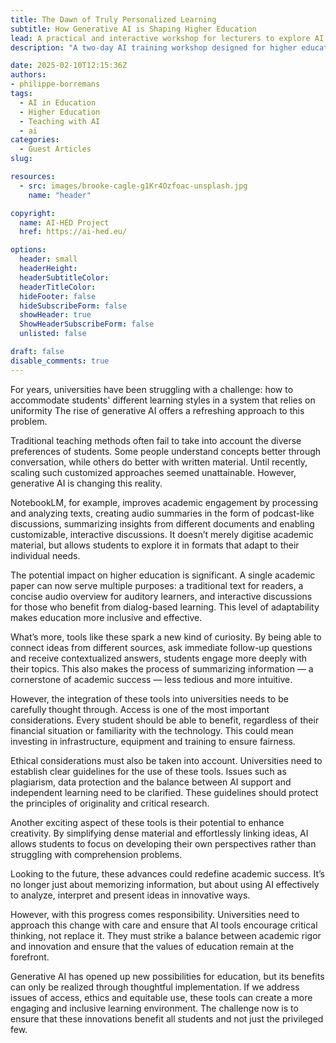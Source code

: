 ```yaml
---
title: The Dawn of Truly Personalized Learning
subtitle: How Generative AI is Shaping Higher Education
lead: A practical and interactive workshop for lecturers to explore AI applications in teaching and learning.
description: "A two-day AI training workshop designed for higher education lecturers, featuring interactive sessions, real-world applications, and collaborative learning."

date: 2025-02-10T12:15:36Z
authors:
- philippe-borremans
tags:
  - AI in Education
  - Higher Education
  - Teaching with AI
  - ai
categories:
  - Guest Articles
slug:

resources:
  - src: images/brooke-cagle-g1Kr4Ozfoac-unsplash.jpg
    name: "header"

copyright:
  name: AI-HED Project
  href: https://ai-hed.eu/

options:
  header: small
  headerHeight:
  headerSubtitleColor:
  headerTitleColor:
  hideFooter: false
  hideSubscribeForm: false
  showHeader: true
  ShowHeaderSubscribeForm: false
  unlisted: false

draft: false
disable_comments: true
---
```


For years, universities have been struggling with a challenge: how to accommodate students' different learning styles in a system that relies on uniformity The rise of generative AI offers a refreshing approach to this problem.

Traditional teaching methods often fail to take into account the diverse preferences of students. Some people understand concepts better through conversation, while others do better with written material. Until recently, scaling such customized approaches seemed unattainable. However, generative AI is changing this reality.

NotebookLM, for example, improves academic engagement by processing and analyzing texts, creating audio summaries in the form of podcast-like discussions, summarizing insights from different documents and enabling customizable, interactive discussions. It doesn’t merely digitise academic material, but allows students to explore it in formats that adapt to their individual needs.

The potential impact on higher education is significant. A single academic paper can now serve multiple purposes: a traditional text for readers, a concise audio overview for auditory learners, and interactive discussions for those who benefit from dialog-based learning. This level of adaptability makes education more inclusive and effective.

What’s more, tools like these spark a new kind of curiosity. By being able to connect ideas from different sources, ask immediate follow-up questions and receive contextualized answers, students engage more deeply with their topics. This also makes the process of summarizing information — a cornerstone of academic success — less tedious and more intuitive.

However, the integration of these tools into universities needs to be carefully thought through. Access is one of the most important considerations. Every student should be able to benefit, regardless of their financial situation or familiarity with the technology. This could mean investing in infrastructure, equipment and training to ensure fairness.

Ethical considerations must also be taken into account. Universities need to establish clear guidelines for the use of these tools. Issues such as plagiarism, data protection and the balance between AI support and independent learning need to be clarified. These guidelines should protect the principles of originality and critical research.

Another exciting aspect of these tools is their potential to enhance creativity. By simplifying dense material and effortlessly linking ideas, AI allows students to focus on developing their own perspectives rather than struggling with comprehension problems.

Looking to the future, these advances could redefine academic success. It’s no longer just about memorizing information, but about using AI effectively to analyze, interpret and present ideas in innovative ways.

However, with this progress comes responsibility. Universities need to approach this change with care and ensure that AI tools encourage critical thinking, not replace it. They must strike a balance between academic rigor and innovation and ensure that the values of education remain at the forefront.

Generative AI has opened up new possibilities for education, but its benefits can only be realized through thoughtful implementation. If we address issues of access, ethics and equitable use, these tools can create a more engaging and inclusive learning environment. The challenge now is to ensure that these innovations benefit all students and not just the privileged few.
